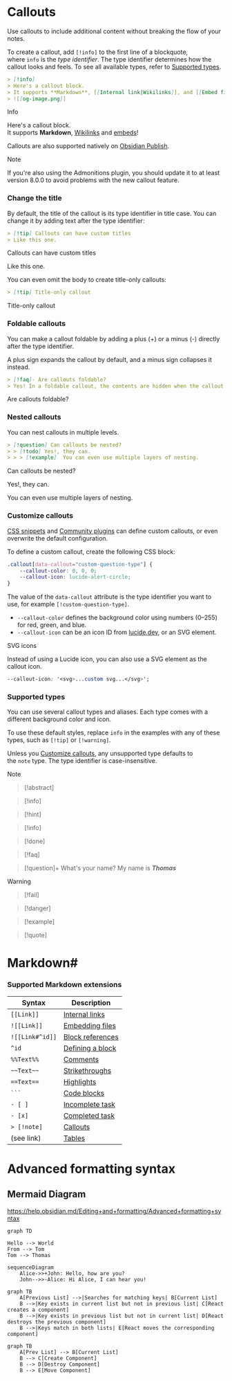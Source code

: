 # Callouts

Use callouts to include additional content without breaking the flow of your notes.

To create a callout, add `[!info]` to the first line of a blockquote, where `info` is the _type identifier_. The type identifier determines how the callout looks and feels. To see all available types, refer to [Supported types](https://help.obsidian.md/Editing+and+formatting/Callouts#Supported%20types).

```markdown
> [!info]
> Here's a callout block.
> It supports **Markdown**, [[Internal link|Wikilinks]], and [[Embed files|embeds]]!
> ![[og-image.png]]
```

Info

Here's a callout block.  
It supports **Markdown**, [Wikilinks](https://help.obsidian.md/Linking+notes+and+files/Internal+links) and [embeds](https://help.obsidian.md/Linking+notes+and+files/Embedding+files)!  

Callouts are also supported natively on [Obsidian Publish](https://help.obsidian.md/Obsidian+Publish/Introduction+to+Obsidian+Publish).

Note

If you're also using the Admonitions plugin, you should update it to at least version 8.0.0 to avoid problems with the new callout feature.

### Change the title

By default, the title of the callout is its type identifier in title case. You can change it by adding text after the type identifier:

```markdown
> [!tip] Callouts can have custom titles
> Like this one.
```

Callouts can have custom titles

Like this one.

You can even omit the body to create title-only callouts:

```markdown
> [!tip] Title-only callout
```

Title-only callout

### Foldable callouts

You can make a callout foldable by adding a plus (+) or a minus (-) directly after the type identifier.

A plus sign expands the callout by default, and a minus sign collapses it instead.

```markdown
> [!faq]- Are callouts foldable?
> Yes! In a foldable callout, the contents are hidden when the callout is collapsed.
```

Are callouts foldable?

### Nested callouts

You can nest callouts in multiple levels.

```markdown
> [!question] Can callouts be nested?
> > [!todo] Yes!, they can.
> > > [!example]  You can even use multiple layers of nesting.
```

Can callouts be nested?

Yes!, they can.

You can even use multiple layers of nesting.

### Customize callouts

[CSS snippets](https://help.obsidian.md/Extending+Obsidian/CSS+snippets) and [Community plugins](https://help.obsidian.md/Extending+Obsidian/Community+plugins) can define custom callouts, or even overwrite the default configuration.

To define a custom callout, create the following CSS block:

```css
.callout[data-callout="custom-question-type"] {
    --callout-color: 0, 0, 0;
    --callout-icon: lucide-alert-circle;
}
```

The value of the `data-callout` attribute is the type identifier you want to use, for example `[!custom-question-type]`.

- `--callout-color` defines the background color using numbers (0–255) for red, green, and blue.
- `--callout-icon` can be an icon ID from [lucide.dev](https://lucide.dev/), or an SVG element.

SVG icons

Instead of using a Lucide icon, you can also use a SVG element as the callout icon.

```css
--callout-icon: '<svg>...custom svg...</svg>';
```

### Supported types

You can use several callout types and aliases. Each type comes with a different background color and icon.

To use these default styles, replace `info` in the examples with any of these types, such as `[!tip]` or `[!warning]`.

Unless you [Customize callouts](https://help.obsidian.md/Editing+and+formatting/Callouts#Customize%20callouts), any unsupported type defaults to the `note` type. The type identifier is case-insensitive.

> [!note]

> [!abstract]

>[!info]

>[!hint]

>[!info]

>[!done]

>[!faq]

>[!question]+
>What's your name?
>My name is ***Thomas***

>[!warning]

>[!fail]

>[!danger]

>[!example]

>[!quote]
# Markdown#
### Supported Markdown extensions

|Syntax|Description|
|---|---|
|`[[Link]]`|[Internal links](https://help.obsidian.md/Linking+notes+and+files/Internal+links)|
|`![[Link]]`|[Embedding files](https://help.obsidian.md/Linking+notes+and+files/Embedding+files)|
|`![[Link#^id]]`|[Block references](https://help.obsidian.md/Linking+notes+and+files/Internal+links#Link%20to%20a%20block%20in%20a%20note)|
|`^id`|[Defining a block](https://help.obsidian.md/Linking+notes+and+files/Internal+links#Link%20to%20a%20block%20in%20a%20note)|
|`%%Text%%`|[Comments](https://help.obsidian.md/Editing+and+formatting/Basic+formatting+syntax#Comments)|
|`~~Text~~`|[Strikethroughs](https://help.obsidian.md/Editing+and+formatting/Basic+formatting+syntax#Styling%20text)|
|`==Text==`|[Highlights](https://help.obsidian.md/Editing+and+formatting/Basic+formatting+syntax#Styling%20text)|
|` ``` `|[Code blocks](https://help.obsidian.md/Editing+and+formatting/Basic+formatting+syntax#Code%20blocks)|
|`- [ ]`|[Incomplete task](https://help.obsidian.md/Editing+and+formatting/Basic+formatting+syntax#Task%20lists)|
|`- [x]`|[Completed task](https://help.obsidian.md/Editing+and+formatting/Basic+formatting+syntax#Task%20lists)|
|`> [!note]`|[Callouts](https://help.obsidian.md/Editing+and+formatting/Callouts)|
|(see link)|[Tables](https://help.obsidian.md/Editing+and+formatting/Advanced+formatting+syntax#Tables)|

# Advanced formatting syntax
## Mermaid Diagram
https://help.obsidian.md/Editing+and+formatting/Advanced+formatting+syntax
```mermaid
graph TD

Hello --> World
From --> Tom
Tom --> Thomas
```
```mermaid
sequenceDiagram
	Alice->>+John: Hello, how are you?
	John-->>-Alice: Hi Alice, I can hear you!
```

```mermaid
graph TB
    A[Previous List] -->|Searches for matching keys| B[Current List]
    B -->|Key exists in current list but not in previous list| C[React creates a component]
    B -->|Key exists in previous list but not in current list| D[React destroys the previous component]
    B -->|Keys match in both lists| E[React moves the corresponding component]

```
```mermaid
graph TB
    A[Prev List] --> B[Current List]
    B --> C[Create Component]
    B --> D[Destroy Component]
    B --> E[Move Component]

```
